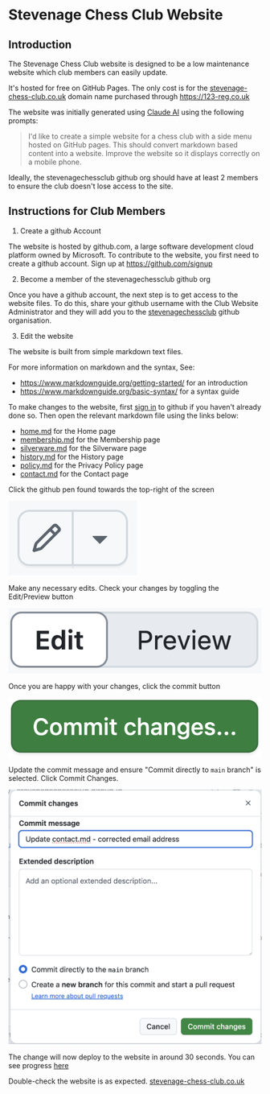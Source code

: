# Stevenage Chess Club Website

## Introduction

The Stevenage Chess Club website is designed to be a low maintenance website
which club members can easily update.

It's hosted for free on GitHub Pages. The only cost is for the
[stevenage-chess-club.co.uk](https://stevenage-chess-club.co.uk) domain name
purchased through https://123-reg.co.uk

The website was initially generated using [Claude AI](https://claude.ai)
using the following prompts:
> I'd like to create a simple website for a chess club with a side menu hosted on GitHub pages.
> This should convert markdown based content into a website.
> Improve the website so it displays correctly on a mobile phone.

Ideally, the stevenagechessclub github org should have at least 2 members to ensure
the club doesn't lose access to the site.

## Instructions for Club Members

1. Create a github Account

The website is hosted by github.com, a large software development cloud platform owned by Microsoft.
To contribute to the website, you first need to create a github account. Sign up at https://github.com/signup

2. Become a member of the stevenagechessclub github org

Once you have a github account, the next step is to get access to the website files. To do this, share your
github username with the Club Website Administrator and they will add you to the
[stevenagechessclub](https://github.com/orgs/stevenagechessclub/people)
github organisation.

3. Edit the website

The website is built from simple markdown text files.

For more information on markdown and the syntax, See:
- https://www.markdownguide.org/getting-started/ for an introduction
- https://www.markdownguide.org/basic-syntax/ for a syntax guide

To make changes to the website, first [sign in](https://github.com/login) to github if you haven't already
done so. Then open the relevant markdown file using the links below:
- [home.md](https://github.com/stevenagechessclub/stevenagechessclub.github.io/blob/main/md/home.md) for the Home page
- [membership.md](https://github.com/stevenagechessclub/stevenagechessclub.github.io/blob/main/md/membership.md) for the Membership page
- [silverware.md](https://github.com/stevenagechessclub/stevenagechessclub.github.io/blob/main/md/silverware.md) for the Silverware page
- [history.md](https://github.com/stevenagechessclub/stevenagechessclub.github.io/blob/main/md/history.md) for the History page
- [policy.md](https://github.com/stevenagechessclub/stevenagechessclub.github.io/blob/main/md/policy.md) for the Privacy Policy page
- [contact.md](https://github.com/stevenagechessclub/stevenagechessclub.github.io/blob/main/md/contact.md) for the Contact page

Click the github pen found towards the top-right of the screen

![Github Pen](/images/github-pen.png)

Make any necessary edits. Check your changes by toggling the Edit/Preview button

![Edit / Preview toggle](/images/github-edit-preview-toggle.png)

Once you are happy with your changes, click the commit button

![Commit](/images/github-commit.png)

Update the commit message and ensure "Commit directly to `main` branch" is selected. Click Commit Changes.

![Commit Changes](/images/github-commit-changes.png)

The change will now deploy to the website in around 30 seconds. You can see progress [here](https://github.com/stevenagechessclub/stevenagechessclub.github.io/actions)

Double-check the website is as expected. [stevenage-chess-club.co.uk](https://stevenage-chess-club.co.uk)
